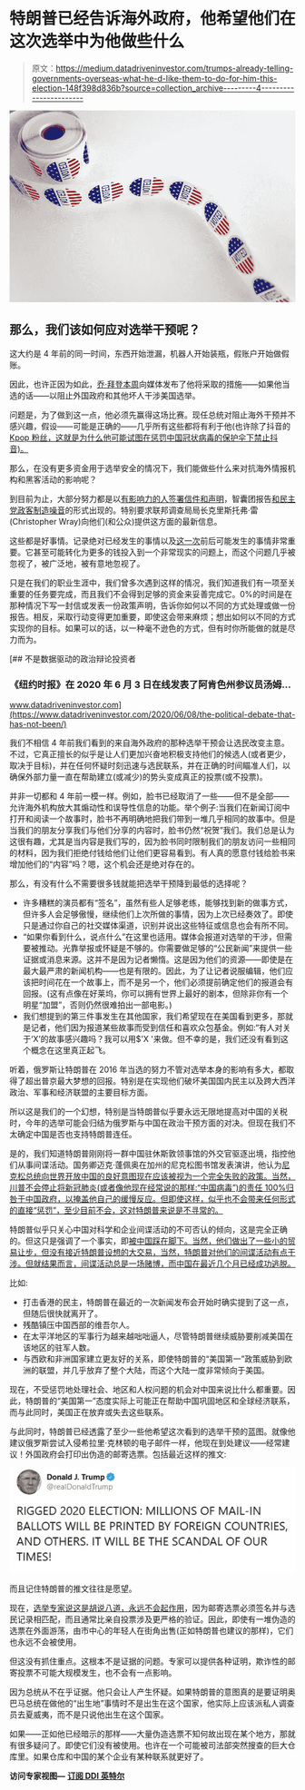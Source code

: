# 特朗普已经告诉海外政府，他希望他们在这次选举中为他做些什么

> 原文：<https://medium.datadriveninvestor.com/trumps-already-telling-governments-overseas-what-he-d-like-them-to-do-for-him-this-election-148f398d836b?source=collection_archive---------4----------------------->

![](img/52588116c139a96ebd55477ec7eda5a2.png)

## 那么，我们该如何应对选举干预呢？

这大约是 4 年前的同一时间，东西开始泄漏，机器人开始装瓶，假账户开始做假账。

因此，也许正因为如此，[乔·拜登本周](https://medium.com/@JoeBiden/my-statement-on-foreign-interference-in-u-s-elections-8b42b4444eb6)向媒体发布了他将采取的措施——如果他当选的话——以阻止外国政府和其他坏人干涉美国选举。

问题是，为了做到这一点，他必须先赢得这场比赛。现任总统对阻止海外干预并不感兴趣，假设——可能是正确的——几乎所有这些都将有利于他(也许除了抖音的 [Kpop 粉丝，这就是为什么他可能试图在惩罚中国冠状病毒的保护伞下禁止抖音)。](https://medium.com/@ericjscholl/trump-works-some-new-material-but-mostly-old-out-of-town-in-front-of-small-crowd-ecd4bb1419f4)

那么，在没有更多资金用于选举安全的情况下，我们能做些什么来对抗海外情报机构和黑客活动的影响呢？

到目前为止，大部分努力都是以[有影响力的人签署信件和声明](https://www.brennancenter.org/our-work/research-reports/national-security-leaders-urge-congress-provide-election-officials)，智囊团报告[和民主党政客制造噪音](https://twitter.com/RepAdamSchiff/status/1285274130280075264)的形式出现的。特别要求联邦调查局局长克里斯托弗·雷(Christopher Wray)向他们(和公众)提供这方面的最新信息。

这些都是好事情。记录绝对已经发生的事情以及[这一次](https://www.brennancenter.org/our-work/analysis-opinion/election-protection-national-security-issue)前后可能发生的事情非常重要。它甚至可能转化为更多的钱投入到一个非常现实的问题上，而这个问题几乎被忽视了，被广泛地，被有意地忽视了。

只是在我们的职业生涯中，我们曾多次遇到这样的情况，我们知道我们有一项至关重要的任务要完成，而且我们不会得到足够的资金来妥善完成它。0%的时间是在那种情况下写一封信或发表一份政策声明，告诉你如何以不同的方式处理或做一份报告。相反，采取行动变得更加重要，即使这会带来麻烦；想出如何以不同的方式实现你的目标。如果可以的话，以一种毫不逊色的方式，但有时你所能做的就是尽力而为。

[](https://www.datadriveninvestor.com/2020/06/08/the-political-debate-that-has-not-been/) [## 不是数据驱动的政治辩论投资者

### 《纽约时报》在 2020 年 6 月 3 日在线发表了阿肯色州参议员汤姆…

www.datadriveninvestor.com](https://www.datadriveninvestor.com/2020/06/08/the-political-debate-that-has-not-been/) 

我们不相信 4 年前我们看到的来自海外政府的那种选举干预会让选民改变主意。不过，它真正擅长的似乎是让人们更加兴奋地积极支持他们的候选人(或者更少，取决于目标)，并在任何怀疑时刻迅速与选民联系，并在正确的时间瞄准人们，以确保外部力量一直在帮助建立(或减少)的势头变成真正的投票(或不投票)。

并非一切都和 4 年前一模一样。例如，脸书已经取消了一些——但不是全部——允许海外机构放大其煽动性和误导性信息的功能。举个例子:当我们在新闻订阅中打开和阅读一个故事时，脸书不再明确地把我们带到一堆几乎相同的故事中。但是当我们的朋友分享我们与他们分享的内容时，脸书仍然“祝贺”我们。我们总是认为这很有趣，尤其是当内容是我们写的，因为脸书同时限制我们的朋友访问一些相同的材料，因为我们拒绝付钱给他们让他们更容易看到。有人真的愿意付钱给脸书来增加他们的“内容”吗？嗯，这个机会还是绝对存在的。

那么，有没有什么不需要很多钱就能把选举干预降到最低的选择呢？

*   许多糟糕的演员都有“签名”，虽然有些人足够老练，能够找到新的做事方式，但许多人会足够傲慢，继续他们上次所做的事情，因为上次已经奏效了。即使只是通过你自己的社交媒体渠道，识别并说出这些特征或信息也会有所不同。
*   “如果你看到什么，说点什么”在这里也适用。媒体会报道对选举的干涉，但需要被推动。光靠举报或怀疑是不够的。你需要做足够的“公民新闻”来提供一些证据或消息来源。这并不是因为记者懒惰。这是因为他们的资源——即使是在最大最严肃的新闻机构——也是有限的。因此，为了让记者说服编辑，他们应该把时间花在一个故事上，而不是另一个，他们必须提前确定他们的报道会有回报。(这有点像在好莱坞，你可以拥有世界上最好的剧本，但除非你有一个明星“加盟”，否则仍然很难拍出一部电影。)
*   我们想提到的第三件事发生在其他国家，我们希望现在在美国看到更多，那就是记者，他们因为报道某些故事而受到信任和喜欢众包基金。例如:“有人对关于‘X’的故事感兴趣吗？我可以用$'X '来做。但不幸的是，我们还没有看到这个概念在这里真正起飞。

听着，俄罗斯让特朗普在 2016 年当选的努力不管对选举本身的影响有多大，都取得了超出普京最大梦想的回报。特别是在实现他们破坏美国国内民主以及跨大西洋政治、军事和经济联盟的主要目标方面。

所以这是我们的一个幻想，特别是当特朗普似乎要永远无限地提高对中国的关税时，今年的选举可能会归结为俄罗斯与中国在政治干预方面的对决。但现在我们不太确定中国是否也支持特朗普连任。

是的，我们知道特朗普刚刚将一群中国驻休斯敦领事馆的外交官驱逐出境，指控他们从事间谍活动。国务卿迈克·蓬佩奥在加州的尼克松图书馆发表演讲，他认为[尼克松总统向世界开放中国的良好意图现在应该被视为一个完全失败的政策。当然，川普不会停止将新冠肺炎(或者像他现在经常说的那样:“中国病毒”)的责任 100%归咎于中国政府，以掩盖他自己的缓慢反应。但即使这样，似乎也不会带来任何形式的直接“惩罚”，至少目前不会，这对特朗普来说是不寻常的。](https://apnews.com/052b38be7c16782dfc0409c452a18468)

特朗普似乎只关心中国对科学和企业间谍活动的不可否认的倾向，这是完全正确的。但这只是强调了一个事实，即[被中国踩在脚下。当然，他们做出了一些小的贸易让步，但没有接近特朗普设想的大交易，当然，特朗普对他们的间谍活动有点干涉。但就结果而言，间谍活动总是一场赌博，而中国在最近几个月已经成功逃脱。](https://medium.com/@ericjscholl/china-wouldnt-be-doing-what-it-s-doing-if-it-didn-t-think-trump-was-weak-e24303342555)

比如:

*   打击香港的民主，特朗普在最近的一次新闻发布会开始时确实提到了这一点，但随后很快就离开了。
*   残酷镇压中国西部的维吾尔人。
*   在太平洋地区的军事行为越来越咄咄逼人，尽管特朗普继续威胁要削减美国在该地区的驻军人数。
*   与西欧和非洲国家建立更友好的关系，即使特朗普的“美国第一”政策威胁到欧洲的联盟，并几乎放弃了整个大陆，而这个大陆一度非常倾向于美国。

现在，不受惩罚地处理社会、地区和人权问题的机会对中国来说比什么都重要。因此，特朗普的“美国第一”态度实际上可能正在帮助中国巩固地区和全球经济联系，而与此同时，美国正在放弃或失去这些联系。

与此同时，特朗普已经透露了至少一些他希望这次看到的选举干预的蓝图。就像他建议俄罗斯尝试入侵希拉里·克林顿的电子邮件一样，他现在到处建议——经常建议！外国政府会打印出伪造的邮寄选票。包括最近这样的推文:

[![](img/4da298e8bf5a6ea49dde9db7db2d489d.png)](https://twitter.com/realDonaldTrump/status/1275024974579982336)

而且记住特朗普的推文往往是愿望。

现在，[选举专家说这是胡说八道，永远不会起作用](https://amp.usatoday.com/amp/3235242001)，因为邮寄选票必须签名并与选民记录相匹配，而且通常比亲自投票涉及更严格的验证。因此，即使有一堆伪造的选票在外面游荡，由市中心的年轻人在街角出售(正如特朗普也建议的那样)，它们也永远不会被使用。

但这没有抓住重点。这根本不是证据的问题。专家可以提供各种证明，欺诈性的邮寄投票不可能大规模发生，也不会有一点影响。

因为总统从不在乎证据。他只会让人产生怀疑。如果特朗普的意图真的是要证明奥巴马总统在做他的“出生地”事情时不是出生在这个国家，他实际上应该派私人调查员去夏威夷，而不是只说他出生在这个国家。

如果——正如他已经暗示的那样——大量伪造选票不知何故出现在某个地方，那就有很多疑问了。即使它们没有被使用。也许在一个可能被司法部突然搜查的巨大仓库里。如果仓库和中国的某个企业有某种联系就更好了。

**访问专家视图—** [**订阅 DDI 英特尔**](https://datadriveninvestor.com/ddi-intel)